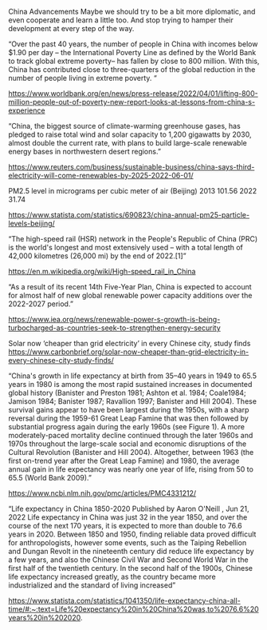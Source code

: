 China Advancements
Maybe we should try to be a bit more diplomatic, and even cooperate and learn a little too.  And stop trying to hamper their development at every step of the way.

“Over the past 40 years, the number of people in China with incomes below $1.90 per day – the International Poverty Line as defined by the World Bank to track global extreme poverty– has fallen by close to 800 million. With this, China has contributed close to three-quarters of the global reduction in the number of people living in extreme poverty. “

https://www.worldbank.org/en/news/press-release/2022/04/01/lifting-800-million-people-out-of-poverty-new-report-looks-at-lessons-from-china-s-experience

“China, the biggest source of climate-warming greenhouse gases, has pledged to raise total wind and solar capacity to 1,200 gigawatts by 2030, almost double the current rate, with plans to build large-scale renewable energy bases in northwestern desert regions.”

https://www.reuters.com/business/sustainable-business/china-says-third-electricity-will-come-renewables-by-2025-2022-06-01/

PM2.5 level in micrograms per cubic meter of air (Beijing)
2013 101.56
2022 31.74

https://www.statista.com/statistics/690823/china-annual-pm25-particle-levels-beijing/

“The high-speed rail (HSR) network in the People's Republic of China (PRC) is the world's longest and most extensively used – with a total length of 42,000 kilometres (26,000 mi) by the end of 2022.[1]”

https://en.m.wikipedia.org/wiki/High-speed_rail_in_China

“As a result of its recent 14th Five-Year Plan, China is expected to account for almost half of new global renewable power capacity additions over the 2022-2027 period.”

https://www.iea.org/news/renewable-power-s-growth-is-being-turbocharged-as-countries-seek-to-strengthen-energy-security

Solar now ‘cheaper than grid electricity’ in every Chinese city, study finds
https://www.carbonbrief.org/solar-now-cheaper-than-grid-electricity-in-every-chinese-city-study-finds/

“China's growth in life expectancy at birth from 35–40 years in 1949 to 65.5 years in 1980 is among the most rapid sustained increases in documented global history (Banister and Preston 1981; Ashton et al. 1984; Coale1984; Jamison 1984; Banister 1987; Ravallion 1997; Banister and Hill 2004). These survival gains appear to have been largest during the 1950s, with a sharp reversal during the 1959-61 Great Leap Famine that was then followed by substantial progress again during the early 1960s (see Figure 1). A more moderately-paced mortality decline continued through the later 1960s and 1970s throughout the large-scale social and economic disruptions of the Cultural Revolution (Banister and Hill 2004). Altogether, between 1963 (the first on-trend year after the Great Leap Famine) and 1980, the average annual gain in life expectancy was nearly one year of life, rising from 50 to 65.5 (World Bank 2009).”

https://www.ncbi.nlm.nih.gov/pmc/articles/PMC4331212/

“Life expectancy in China 1850-2020
Published by
Aaron O'Neill
, Jun 21, 2022
Life expectancy in China was just 32 in the year 1850, and over the course of the next 170 years, it is expected to more than double to 76.6 years in 2020. Between 1850 and 1950, finding reliable data proved difficult for anthropologists, however some events, such as the Taiping Rebellion and Dungan Revolt in the nineteenth century did reduce life expectancy by a few years, and also the Chinese Civil War and Second World War in the first half of the twentieth century. In the second half of the 1900s, Chinese life expectancy increased greatly, as the country became more industrialized and the standard of living increased”

https://www.statista.com/statistics/1041350/life-expectancy-china-all-time/#:~:text=Life%20expectancy%20in%20China%20was,to%2076.6%20years%20in%202020.

